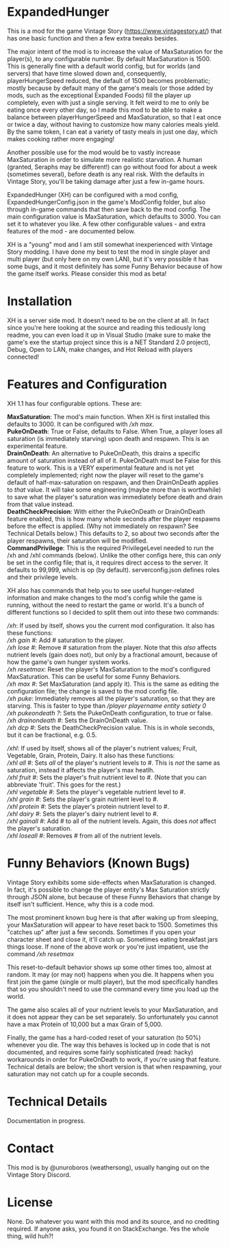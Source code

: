 # ExpandedHunger
This is a mod for the game Vintage Story (https://www.vintagestory.at/) that has one basic function and then a few extra tweaks besides.

The major intent of the mod is to increase the value of MaxSaturation for the player(s), to any configurable number. By default MaxSaturation is 1500. This is generally fine with a default world config, but for worlds (and servers) that have time slowed down and, consequently, playerHungerSpeed reduced, the default of 1500 becomes problematic; mostly because by default many of the game's meals (or those added by mods, such as the exceptional Expanded Foods) fill the player up completely, even with just a single serving. It felt weird to me to only be eating once every other day, so I made this mod to be able to make a balance between playerHungerSpeed and MaxSaturation, so that I eat once or twice a day, without having to customize how many calories meals yield. By the same token, I can eat a variety of tasty meals in just one day, which makes cooking rather more engaging!

Another possible use for the mod would be to vastly increase MaxSaturation in order to simulate more realistic starvation. A human (granted, Seraphs may be different!) can go without food for about a week (sometimes several), before death is any real risk. With the defaults in Vintage Story, you'll be taking damage after just a few in-game hours.

ExpandedHunger (XH) can be configured with a mod config, ExpandedHungerConfig.json in the game's ModConfig folder, but also through in-game commands that then save back to the mod config. The main configuration value is MaxSaturation, which defaults to 3000. You can set it to whatever you like. A few other configurable values - and extra features of the mod - are documented below.

XH is a "young" mod and I am still somewhat inexperienced with Vintage Story modding. I have done my best to test the mod in single player and multi player (but only here on my own LAN), but it's very possible it has some bugs, and it most definitely has some Funny Behavior because of how the game itself works. Please consider this mod as beta!

# Installation
XH is a server side mod. It doesn't need to be on the client at all. In fact since you're here looking at the source and reading this tediously long readme, you can even load it up in Visual Studio (make sure to make the game's exe the startup project since this is a NET Standard 2.0 project), Debug, Open to LAN, make changes, and Hot Reload with players connected!

# Features and Configuration
XH 1.1 has four configurable options. These are:

**MaxSaturation**: The mod's main function. When XH is first installed this defaults to 3000. It can be configured with */xh max*.<br>
**PukeOnDeath**: True or False, defaults to False. When True, a player loses all saturation (is immediately starving) upon death and respawn. This is an experimental feature.<br>
**DrainOnDeath**: An alternative to PukeOnDeath, this drains a specific amount of saturation instead of all of it. PukeOnDeath must be False for this feature to work. This is a VERY experimental feature and is not yet completely implemented; right now the player will reset to the game's default of half-max-saturation on respawn, and then DrainOnDeath applies to *that* value. It will take some engineering (maybe more than is worthwhile) to save what the player's saturation was immediately before death and drain from that value instead.<br>
**DeathCheckPrecision**: With either the PukeOnDeath or DrainOnDeath feature enabled, this is how many whole seconds after the player respawns before the effect is applied. (Why not immediately on respawn? See Technical Details below.) This defaults to 2, so about two seconds after the player respawns, their saturation will be modified.<br>
**CommandPrivilege**: This is the required PrivilegeLevel needed to run the /xh and /xhl commands (below). Unlike the other configs here, this can *only* be set in the config file; that is, it requires direct access to the server. It defaults to 99,999, which is op (by default). serverconfig.json defines roles and their privilege levels.

XH also has commands that help you to see useful hunger-related information and make changes to the mod's config while the game is running, without the need to restart the game or world. It's a bunch of different functions so I decided to split them out into these two commands:

*/xh*: If used by itself, shows you the current mod configuration. It also has these functions:<br>
*/xh gain #*: Add # saturation to the player.<br>
*/xh lose #*: Remove # saturation from the player. Note that this *also* affects nutrient levels (gain does not), but only by a fractional amount, because of how the game's own hunger system works.<br>
*/xh resetmax*: Reset the player's MaxSaturation to the mod's configured MaxSaturation. This can be useful for some Funny Behaviors.<br>
*/xh max #*: Set MaxSaturation (and apply it). This is the same as editing the configuration file; the change is saved to the mod config file.<br>
*/xh puke*: Immediately removes all the player's saturation, so that they are starving. This is faster to type than */player playername entity satiety 0*<br>
*/xh pukeondeath ?*: Sets the PukeOnDeath configuration, to true or false.<br>
*/xh drainondeath #*: Sets the DrainOnDeath value.<br>
*/xh dcp #*: Sets the DeathCheckPrecision value. This is in whole seconds, but it can be fractional, e.g. 0.5.<br>

*/xhl*: If used by itself, shows all of the player's nutrient values; Fruit, Vegetable, Grain, Protein, Dairy. It also has these functions:<br>
*/xhl all #*: Sets *all* of the player's nutrient levels to #. This is *not* the same as saturation, instead it affects the player's max heatlh.<br>
*/xhl fruit #*: Sets the player's fruit nutrient level to #. (Note that you can abbreviate 'fruit'. This goes for the rest.)<br>
*/xhl vegetable #*: Sets the player's vegetable nutrient level to #.<br>
*/xhl grain #*: Sets the player's grain nutrient level to #.<br>
*/xhl protein #*: Sets the player's protein nutrient level to #.<br>
*/xhl dairy #*: Sets the player's dairy nutrient level to #.<br>
*/xhl gainall #*: Add # to all of the nutrient levels. Again, this does *not* affect the player's saturation.<br>
*/xhl loseall #*: Removes # from all of the nutrient levels.

# Funny Behaviors (Known Bugs)

Vintage Story exhibits some side-effects when MaxSaturation is changed. In fact, it's possible to change the player entity's Max Saturation strictly through JSON alone, but because of these Funny Behaviors that change by itself isn't sufficient. Hence, why this is a code mod.

The most prominent known bug here is that after waking up from sleeping, your MaxSaturation will appear to have reset back to 1500. Sometimes this "catches up" after just a few seconds. Sometimes if you open your character sheet and close it, it'll catch up. Sometimes eating breakfast jars things loose. If none of the above work or you're just impatient, use the command */xh resetmax*

This reset-to-default behavior shows up some other times too, almost at random. It may (or may not) happens when you die. It happens when you first join the game (single or multi player), but the mod specifically handles that so you shouldn't need to use the command every time you load up the world.

The game also scales all of your nutrient levels to your MaxSaturation, and it does not appear they can be set separately. So unfortunately you cannot have a max Protein of 10,000 but a max Grain of 5,000.

Finally, the game has a hard-coded reset of your saturation (to 50%) whenever you die. The way this behaves is locked up in code that is not documented, and requires some fairly sophisticated (read: hacky) workarounds in order for PukeOnDeath to work, if you're using that feature. Technical details are below; the short version is that when respawning, your saturation may not catch up for a couple seconds.

# Technical Details
Documentation in progress.

# Contact
This mod is by @unuroboros (weathersong), usually hanging out on the Vintage Story Discord.

# License
None. Do whatever you want with this mod and its source, and no crediting required. If anyone asks, you found it on StackExchange. Yes the whole thing, wild huh?!
